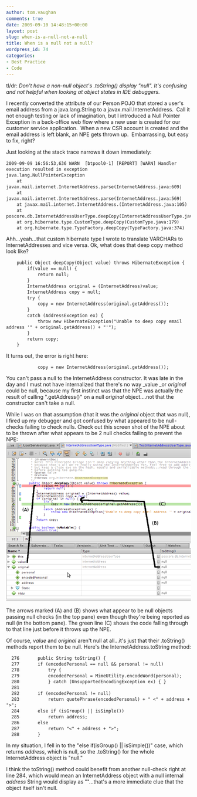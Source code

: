 ```yaml
---
author: tom.vaughan
comments: true
date: 2009-09-10 14:48:15+00:00
layout: post
slug: when-is-a-null-not-a-null
title: When is a null not a null?
wordpress_id: 74
categories:
- Best Practice
- Code
---
```


tl/dr: _Don't have a non-null object's .toString() display "null". It's confusing and not helpful when looking at object states in IDE debuggers._

I recently converted the attribute of our Person POJO that stored a user's email address from a java.lang.String to a javax.mail.InternetAddress.  Call it not enough testing or lack of imagination, but I introduced a Null Pointer Exception in a back-office web flow where a new user is created for our customer service application.  When a new CSR account is created and the email address is left blank, an NPE gets thrown up.  Embarrassing, but easy to fix, right?

Just looking at the stack trace narrows it down immediately:

    
    2009-09-09 16:56:53,636 WARN  [btpool0-1] [REPORT] [WARN] Handler execution resulted in exception
    java.lang.NullPointerException
    	at javax.mail.internet.InternetAddress.parse(InternetAddress.java:609)
    	at javax.mail.internet.InternetAddress.parse(InternetAddress.java:569)
    	at javax.mail.internet.InternetAddress.(InternetAddress.java:105)
    	at poscore.db.InternetAddressUserType.deepCopy(InternetAddressUserType.java:93)
    	at org.hibernate.type.CustomType.deepCopy(CustomType.java:179)
    	at org.hibernate.type.TypeFactory.deepCopy(TypeFactory.java:374)


Ahh...yeah...that custom hibernate type I wrote to translate VARCHARs to InternetAddresses and vice versa.  Ok, what does that deep copy method look like?

    
        public Object deepCopy(Object value) throws HibernateException {
            if(value == null) {
                return null;
            }
            InternetAddress original = (InternetAddress)value;
            InternetAddress copy = null;
            try {
                copy = new InternetAddress(original.getAddress());
            }
            catch (AddressException ex) {
                throw new HibernateException("Unable to deep copy email address '" + original.getAddress() + "'");
            }
            return copy;
        }


It turns out, the error is right here:

    
                copy = new InternetAddress(original.getAddress());


You can't pass a null to the InternetAddress constructor.  It was late in the day and I must not have internalized that there's no way _value _or _original_ could be null, because my first instinct was that the NPE was actually the result of calling ".getAddress()" on a null _original_ object....not that the constructor can't take a null.

While I was on that assumption (that it was the _original_ object that was null), I fired up my debugger and got confused by what appeared to be null-checks failing to check nulls. Check out this screen shot of the NPE about to be thrown after what appears to be 2 null checks failing to prevent the NPE:
![null_internet_address](/img/null_internet_address.png)

The arrows marked (A) and (B) shows what appear to be null objects passing null checks (in the top pane) even though they're being reported as null (in the bottom pane).  The green line (C) shows the code falling through to that line just before it throws up the NPE.

Of course, _value_ and _original_ aren't null at all...it's just that their .toString() methods report them to be null.  Here's the InternetAddress.toString method:

    
      276       public String toString() {
      277   	if (encodedPersonal == null && personal != null)
      278   	    try {
      279   		encodedPersonal = MimeUtility.encodeWord(personal);
      280   	    } catch (UnsupportedEncodingException ex) { }
      281
      282   	if (encodedPersonal != null)
      283   	    return quotePhrase(encodedPersonal) + " <" + address + ">";
      284   	else if (isGroup() || isSimple())
      285   	    return address;
      286   	else
      287   	    return "<" + address + ">";
      288       }


In my situation, I fell in to the "else if(isGroup() || isSimple())" case, which returns _address_, which is null, so the .toString() for the whole InternetAddress object is "null."

I think the toString() method could benefit from another null-check right at line 284, which would mean an InternetAddress object with a null internal _address_ String would display as "<null>"...that's a more immediate clue that the object itself isn't null.
